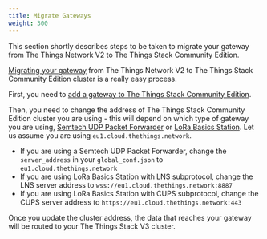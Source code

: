 ```yaml
---
title: Migrate Gateways
weight: 300
---
```


This section shortly describes steps to be taken to migrate your gateway from The Things Network V2 to The Things Stack Community Edition.

<a href="https://www.thethingsindustries.com/docs/getting-started/migrating/gateway-migration/" target="_blank">Migrating your gateway</a> from The Things Network V2 to The Things Stack Community Edition cluster is a really easy process. 

First, you need to <a href="https://www.thethingsindustries.com/docs/gateways/adding-gateways/" target="_blank">add a gateway to The Things Stack Community Edition</a>.

Then, you need to change the address of The Things Stack Community Edition cluster you are using - this will depend on which type of gateway you are using, <a href="https://www.thethingsindustries.com/docs/gateways/semtech-udp-packet-forwarder/" target="_blank">Semtech UDP Packet Forwarder</a> or <a href="https://www.thethingsindustries.com/docs/gateways/lora-basics-station/" target="_blank">LoRa Basics Station</a>. Let us assume you are using `eu1.cloud.thethings.network`.

- If you are using a Semtech UDP Packet Forwarder, change the `server_address` in your `global_conf.json` to `eu1.cloud.thethings.network`
- If you are using LoRa Basics Station with LNS subprotocol, change the LNS server address to `wss://eu1.cloud.thethings.network:8887` 
- If you are using LoRa Basics Station with CUPS subprotocol, change the CUPS server address to `https://eu1.cloud.thethings.network:443`

Once you update the cluster address, the data that reaches your gateway will be routed to your The Things Stack V3 cluster.
